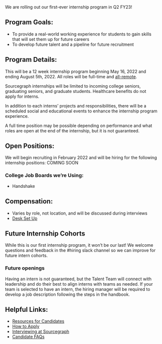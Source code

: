 We are rolling out our first-ever internship program in Q2 FY23!

## Program Goals:

- To provide a real-world working experience for students to gain skills that will set them up for future careers
- To develop future talent and a pipeline for future recruitment

## Program Details:

This will be a 12 week internship program beginning May 16, 2022 and ending August 5th, 2022. All roles will be full-time and [all-remote](../company-info-and-process/remote/index.md).

Sourcegraph internships will be limited to incoming college seniors, graduating seniors, and graduate students. Healthcare benefits do not apply for interns.

In addition to each interns’ projects and responsibilities, there will be a scheduled social and educational events to enhance the internship program experience.

A full time position may be possible depending on performance and what roles are open at the end of the internship, but it is not guaranteed.

## Open Positions:

We will begin recruiting in February 2022 and will be hiring for the following internship positions:
COMING SOON

### College Job Boards we’re Using:

- Handshake

## Compensation:

- Varies by role, not location, and will be discussed during interviews
- [Desk Set Up](../benefits-pay-perks/benefits-perks/index.md)

## Future Internship Cohorts

While this is our first internship program, it won’t be our last! We welcome questions and feedback in the #hiring slack channel so we can improve for future intern cohorts.

### Future openings

Having an intern is not guaranteed, but the Talent Team will connect with leadership and do their best to align interns with teams as needed.
If your team is selected to have an intern, the hiring manager will be required to develop a job description following the steps in the handbook.

## Helpful Links:

- [Resources for Candidates](talent/tools/resources_for_candidates.md#resources-for-candidates)
- [How to Apply](talent/tools/resources_for_candidates.md#how-to-apply)
- [Interviewing at Sourcegraph](talent/tools/resources_for_candidates.md#interviewing-at-sourcegraph)
- [Candidate FAQs](talent/tools/resources_for_candidates.md#candidate-faqs)
